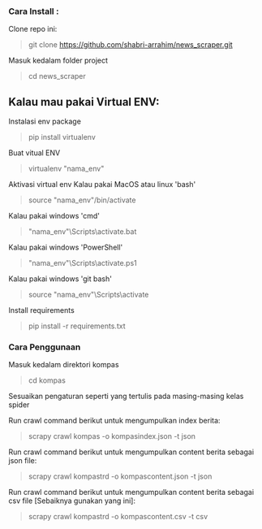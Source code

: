 ### Cara Install :
Clone repo ini:  
> git clone https://github.com/shabri-arrahim/news_scraper.git

Masuk kedalam folder project
> cd news_scraper

## Kalau mau pakai Virtual ENV:
Instalasi env package
> pip install virtualenv

Buat vitual ENV
> virtualenv "nama_env"

Aktivasi virtual env
Kalau pakai MacOS atau linux 'bash'
> source "nama_env"/bin/activate

Kalau pakai windows 'cmd'
> "nama_env"\Scripts\activate.bat

Kalau pakai windows 'PowerShell'
> "nama_env"\Scripts\activate.ps1

Kalau pakai windows 'git bash'
> source "nama_env"\Scripts\activate

Install requirements
> pip install -r requirements.txt

### Cara Penggunaan
Masuk kedalam direktori kompas
> cd kompas

Sesuaikan pengaturan seperti yang tertulis pada masing-masing kelas spider

Run crawl command berikut untuk mengumpulkan index berita:
> scrapy crawl kompas -o kompasindex.json -t json

Run crawl command berikut untuk mengumpulkan content berita sebagai json file:
> scrapy crawl kompastrd -o kompascontent.json -t json

Run crawl command berikut untuk mengumpulkan content berita sebagai csv file [Sebaiknya gunakan yang ini]:
> scrapy crawl kompastrd -o kompascontent.csv -t csv 
